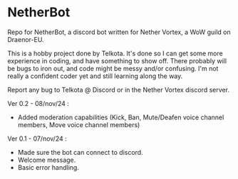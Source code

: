 # NetherBot
 Repo for NetherBot, a discord bot written for Nether Vortex, a WoW guild on Draenor-EU.

 This is a hobby project done by Telkota.
 It's done so I can get some more experience in coding, and have something to show off.
 There probably will be bugs to iron out, and code might be messy and/or confusing.
 I'm not really a confident coder yet and still learning along the way.

 Report any bug to Telkota @ Discord or in the Nether Vortex discord server.

Ver 0.2 - 08/nov/24 :
- Added moderation capabilities (Kick, Ban, Mute/Deafen voice channel members, Move voice channel members)

 Ver 0.1 - 07/nov/24 :
 - Made sure the bot can connect to discord. 
 - Welcome message.
 - Basic error handling.